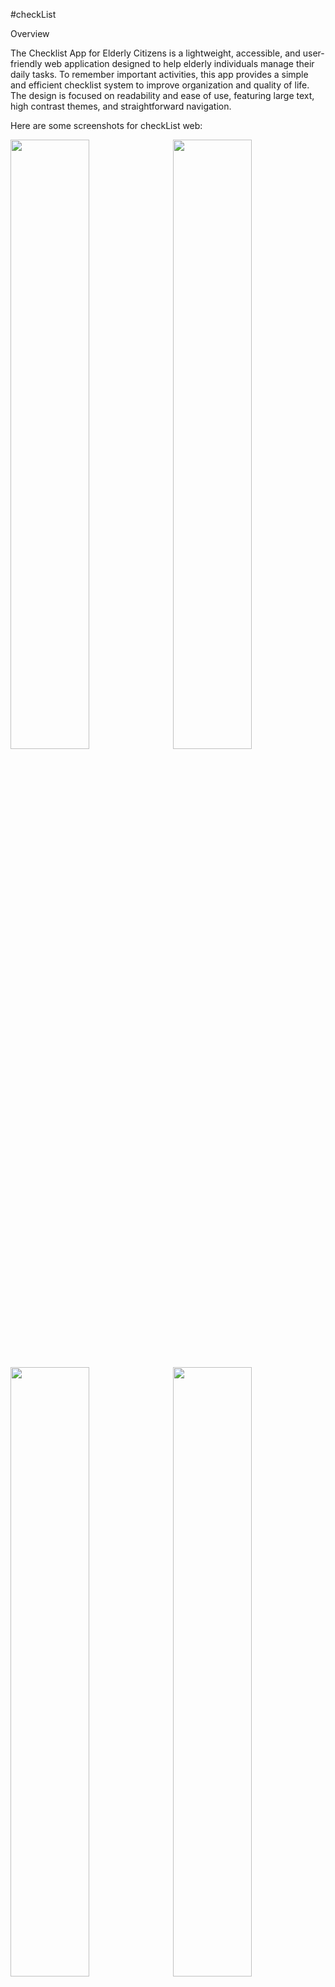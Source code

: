  #checkList

Overview

The Checklist App for Elderly Citizens is a lightweight, accessible, and user-friendly web application designed to help elderly individuals manage their daily tasks. To remember important activities, this app provides a simple and efficient checklist system to improve organization and quality of life. The design is focused on readability and ease of use, featuring large text, high contrast themes, and straightforward navigation.

Here are some screenshots for checkList web: 
<pre><img src="https://github.com/Paras911/checkList/assets/147081273/71470cff-14f5-4866-bf9a-8a534f94129c"width=50%> <img src="https://github.com/Paras911/checkList/assets/147081273/205b23be-d668-4427-a1cc-e456c3ca624b"width=50%></pre>
<pre><img src="https://github.com/Paras911/checkList/assets/147081273/c0d07851-3975-4ecc-b8c0-69d6b994a2a0"width=50%> <img src="https://github.com/Paras911/checkList/assets/147081273/e66f7d3b-3631-46fc-8f29-ad768975a2b5"width=50%></pre>

Features

Check Off Tasks: Mark tasks as completed with a simple checkbox interface.

Simple and Accessible Interface: Clean design with large fonts, clear icons, and high contrast colors for better visibility.

Progress Tracking: View which tasks have been completed and which ones are still pending.

Technology Stack

HTML: Structure and content of the application.
CSS: Styling and design to ensure the app is visually appealing and accessible.
JavaScript: Logic and functionality, including task management, reminders, and user interactions.



Screenshots for checkList android:


<pre><img src="https://github.com/Paras911/checkList/assets/147081273/6ed66650-c325-4a58-a41f-877b56e9d521"width=33%> <img src="https://github.com/Paras911/checkList/assets/147081273/6d5291d1-dd9a-4157-8857-fc64dc68594a"width=33%> <img src="https://github.com/Paras911/checkList/assets/147081273/1c4ed660-3dff-4950-8348-b6d7c7ca5cf0"width=33%> </pre>
